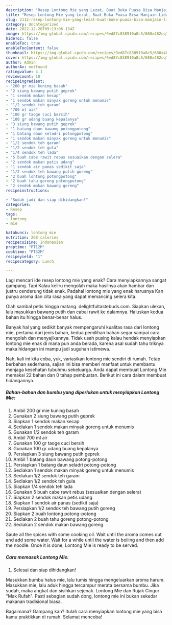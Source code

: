 ```yaml
---
description: "Resep Lontong Mie yang Lezat, Buat Buka Puasa Bisa Manjain Lidah"
title: "Resep Lontong Mie yang Lezat, Buat Buka Puasa Bisa Manjain Lidah"
slug: 2112-resep-lontong-mie-yang-lezat-buat-buka-puasa-bisa-manjain-lidah
category: Uncategorized
date: 2022-12-20T09:13:06.134Z
image: https://img-global.cpcdn.com/recipes/9ed87c838910a8c5/680x482cq70/lontong-mie-foto-resep-utama.jpg
hideToc: false
enableToc: true
enableTocContent: false
thumbnail: https://img-global.cpcdn.com/recipes/9ed87c838910a8c5/680x482cq70/lontong-mie-foto-resep-utama.jpg
cover: https://img-global.cpcdn.com/recipes/9ed87c838910a8c5/680x482cq70/lontong-mie-foto-resep-utama.jpg
author: Admin
authorAv: notfound
ratingvalue: 4.1
reviewcount: 10
recipeingredient:
- "200 gr mie kuning basah"
- "2 siung bawang putih geprek"
- "1 sendok makan kecap"
- "1 sendok makan minyak goreng untuk menumis"
- "1/2 sendok teh garam"
- "700 ml air"
- "100 gr taoge cuci bersih"
- "100 gr udang buang kepalanya"
- "3 siung bawang putih geprek"
- "1 batang daun bawang potongpotong"
- "1 batang daun seladri potongpotong"
- "1 sendok makan minyak goreng untuk menumis"
- "1/2 sendok teh garam"
- "1/2 sendok teh gula"
- "1/4 sendok teh lada"
- "5 buah cabe rawit rebus sesuaikan dengan selera"
- "2 sendok makan petis udang"
- "1 sendok air panas sedikit saja"
- "1/2 sendok teh bawang putih goreng"
- "2 buah lontong potongpotong"
- "2 buah tahu goreng potongpotong"
- "2 sendok makan bawang goreng"
recipeinstructions:

- "Sudah jadi dan siap dihidangkan!"
categories:
- Resep
tags:
- lontong
- mie

katakunci: lontong mie 
nutrition: 268 calories
recipecuisine: Indonesian
preptime: "PT12M"
cooktime: "PT32M"
recipeyield: "1"
recipecategory: Lunch

---
```



Lagi mencari ide resep lontong mie yang enak? Cara menyiapkannya sangat gampang. Tapi Kalau keliru mengolah maka hasilnya akan hambar dan justru cenderung tidak enak. Padahal lontong mie yang enak harusnya Kan punya aroma dan cita rasa yang dapat memancing selera kita.


Olah sambal petis hingga matang. delightfultastebuds.com. Siapkan ulekan, lalu masukkan bawang putih dan cabai rawit ke dalamnya. Haluskan kedua bahan itu hingga benar-benar halus.

Banyak hal yang sedikit banyak mempengaruhi kualitas rasa dari lontong mie, pertama dari jenis bahan, kedua pemilihan bahan segar sampai cara mengolah dan menyajikannya. Tidak usah pusing kalau hendak menyiapkan lontong mie enak di mana pun anda berada, karena asal sudah tahu triknya maka hidangan ini mampu jadi suguhan istimewa.


Nah, kali ini kita coba, yuk, variasikan lontong mie sendiri di rumah. Tetap berbahan sederhana, sajian ini bisa memberi manfaat untuk membantu menjaga kesehatan tubuhmu sekeluarga. Anda dapat membuat Lontong Mie memakai 22 bahan dan 0 tahap pembuatan. Berikut ini cara dalam membuat hidangannya.

<!--inarticleads1-->

##### Bahan-bahan dan bumbu yang diperlukan untuk menyiapkan Lontong Mie:

1. Ambil 200 gr mie kuning basah
1. Gunakan 2 siung bawang putih geprek
1. Siapkan 1 sendok makan kecap
1. Sediakan 1 sendok makan minyak goreng untuk menumis
1. Gunakan 1/2 sendok teh garam
1. Ambil 700 ml air
1. Gunakan 100 gr taoge cuci bersih
1. Gunakan 100 gr udang buang kepalanya
1. Persiapkan 3 siung bawang putih geprek
1. Ambil 1 batang daun bawang potong-potong
1. Persiapkan 1 batang daun seladri potong-potong
1. Sediakan 1 sendok makan minyak goreng untuk menumis
1. Sediakan 1/2 sendok teh garam
1. Sediakan 1/2 sendok teh gula
1. Siapkan 1/4 sendok teh lada
1. Gunakan 5 buah cabe rawit rebus (sesuaikan dengan selera)
1. Siapkan 2 sendok makan petis udang
1. Siapkan 1 sendok air panas (sedikit saja)
1. Persiapkan 1/2 sendok teh bawang putih goreng
1. Siapkan 2 buah lontong potong-potong
1. Sediakan 2 buah tahu goreng potong-potong
1. Sediakan 2 sendok makan bawang goreng


Saute all the spices with some cooking oil. Wait until the aroma comes out and add some water. Wait for a while until the water is boiling and then add the noodle. Once it is done, Lontong Mie is ready to be served. 

<!--inarticleads2-->

##### Cara memasak Lontong Mie:


1. Selesai dan siap dihidangkan!

Masukkan bumbu halus mie, lalu tumis hingga mengeluarkan aroma harum. Masukkan mie, lalu aduk hingga tercampur merata bersama bumbu. Jika sudah, maka angkat dan sisihkan sejenak. Lontong Mie dan Rujak Cingur &#34;Mak Rufah&#34;. Pasti sebagian sudah dong, lontong mie ini bukan sekedar makanan tradisional biasa. 

Bagaimana? Gampang kan? Itulah cara menyiapkan lontong mie yang bisa kamu praktikkan di rumah. Selamat mencoba!

